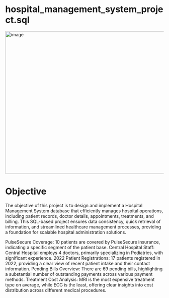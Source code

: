 # hospital_management_system_project.sql

<img width="602" height="452" alt="image" src="https://github.com/user-attachments/assets/dad633d5-ad21-4915-a4b8-3e3fb303e147" />




# Objective 
The objective of this project is to design and implement a Hospital Management System database that efficiently manages hospital operations, including patient records, doctor details, appointments, treatments, and billing. This SQL-based project ensures data consistency, quick retrieval of information, and streamlined healthcare management processes, providing a foundation for scalable hospital administration solutions.

PulseSecure Coverage: 10 patients are covered by PulseSecure insurance, indicating a specific segment of the patient base.
Central Hospital Staff: Central Hospital employs 4 doctors, primarily specializing in Pediatrics, with significant experience.
2022 Patient Registrations: 17 patients registered in 2022, providing a clear view of recent patient intake and their contact information.
Pending Bills Overview: There are 69 pending bills, highlighting a substantial number of outstanding payments across various payment methods.
Treatment Cost Analysis: MRI is the most expensive treatment type on average, while ECG is the least, offering clear insights into cost distribution across different medical procedures.
